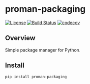 # proman-packaging

[![License](https://img.shields.io/badge/License-Apache%202.0-blue.svg)](https://opensource.org/licenses/Apache-2.0)
[![Build Status](https://travis-ci.org/python-proman/proman-packaging.svg?branch=master)](https://travis-ci.org/python-proman/proman-packaging)
[![codecov](https://codecov.io/gh/python-proman/proman-packaging/branch/master/graph/badge.svg)](https://codecov.io/gh/python-proman/proman-packaging)

## Overview

Simple package manager for Python.

## Install

`pip install proman-packaging`
